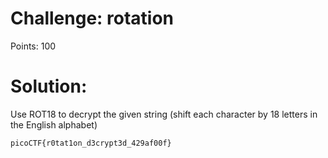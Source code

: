 
# Challenge: rotation
Points: 100

# Solution:
Use ROT18 to decrypt the given string (shift each character by 18 letters in the English alphabet)

```picoCTF{r0tat1on_d3crypt3d_429af00f}```

